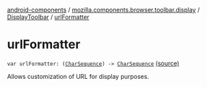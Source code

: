 [android-components](../../index.md) / [mozilla.components.browser.toolbar.display](../index.md) / [DisplayToolbar](index.md) / [urlFormatter](./url-formatter.md)

# urlFormatter

`var urlFormatter: (`[`CharSequence`](https://kotlinlang.org/api/latest/jvm/stdlib/kotlin/-char-sequence/index.html)`) -> `[`CharSequence`](https://kotlinlang.org/api/latest/jvm/stdlib/kotlin/-char-sequence/index.html) [(source)](https://github.com/mozilla-mobile/android-components/blob/master/components/browser/toolbar/src/main/java/mozilla/components/browser/toolbar/display/DisplayToolbar.kt#L227)

Allows customization of URL for display purposes.


